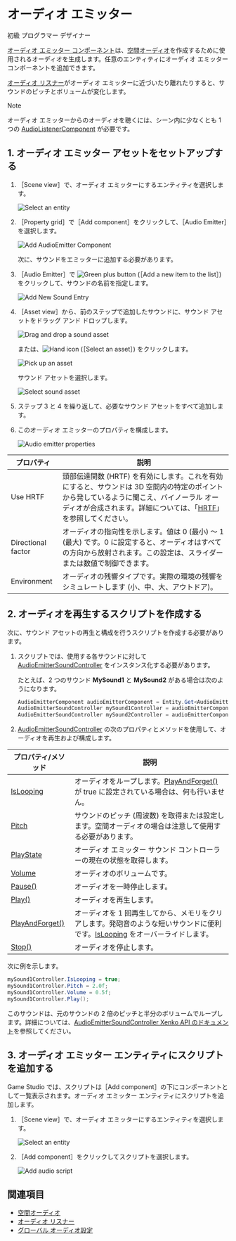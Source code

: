 # オーディオ エミッター

<span class="label label-doc-level">初級</span>
<span class="label label-doc-audience">プログラマー</span>
<span class="label label-doc-audience">デザイナー</span>

[オーディオ エミッター コンポーネント](xref:Xenko.Audio.AudioEmitter)は、[空間オーディオ](spatialized-audio.md)を作成するために使用されるオーディオを生成します。任意のエンティティにオーディオ エミッター コンポーネントを追加できます。

[オーディオ リスナー](audio-listeners.md)がオーディオ エミッターに近づいたり離れたりすると、サウンドのピッチとボリュームが変化します。

> [!NOTE]
オーディオ エミッターからのオーディオを聴くには、シーン内に少なくとも 1 つの [AudioListenerComponent](xref:Xenko.Audio.AudioListener) が必要です。

## 1. オーディオ エミッター アセットをセットアップする

1. ［Scene view］で、オーディオ エミッターにするエンティティを選択します。

    ![Select an entity](media/audio-add-audiolistener-component-select-entity.png)

2. ［Property grid］で［Add component］をクリックして、［Audio Emitter］を選択します。

    ![Add AudioEmitter Component](media/audio-add-audioemitter-component-select-entity.png)

    次に、サウンドをエミッターに追加する必要があります。

3. ［Audio Emitter］で ![Green plus button](~/manual/game-studio/media/green-plus-icon.png) (［Add a new item to the list］) をクリックして、サウンドの名前を指定します。

    ![Add New Sound Entry](media/audio-play-audioemitter-component-add-new-entry.png)

4. ［Asset view］から、前のステップで追加したサウンドに、サウンド アセットをドラッグ アンド ドロップします。

    ![Drag and drop a sound asset](media/audio-play-drag-and-drop-audio-asset.gif)

    または、![Hand icon](~/manual/game-studio/media/hand-icon.png) (［Select an asset］) をクリックします。

    ![Pick up an asset](media/audio-play-audioemitter-component-pick-an-asset.png)

    サウンド アセットを選択します。

    ![Select sound asset](media/audio-play-audioemitter-component-add-select-audio-asset.png)

5. ステップ 3 と 4 を繰り返して、必要なサウンド アセットをすべて追加します。

6. このオーディオ エミッターのプロパティを構成します。

    ![Audio emitter properties](media/audio-emitter-properties.png)

| プロパティ           | 説明                                                                                                                                                                                       |
|--------------------|---------------------------------------------------------------------------------------------------------------------------------------------------------------------------------------------------|
| Use HRTF           | 頭部伝達関数 (HRTF) を有効にします。これを有効にすると、サウンドは 3D 空間内の特定のポイントから発しているように聞こえ、バイノーラル オーディオが合成されます。詳細については、「[HRTF](hrtf.md)」を参照してください。 |
| Directional factor | オーディオの指向性を示します。値は 0 (最小) ～ 1 (最大) です。0 に設定すると、オーディオはすべての方向から放射されます。この設定は、スライダーまたは数値で制御できます。                                 |
| Environment        | オーディオの残響タイプです。実際の環境の残響をシミュレートします (小、中、大、アウトドア)。                                                                                 |

## 2. オーディオを再生するスクリプトを作成する

次に、サウンド アセットの再生と構成を行うスクリプトを作成する必要があります。

1. スクリプトでは、使用する各サウンドに対して [AudioEmitterSoundController](xref:Xenko.Audio.AudioEmitterSoundController) をインスタンス化する必要があります。

   たとえば、2 つのサウンド **MySound1** と **MySound2** がある場合は次のようになります。

	```cs
	AudioEmitterComponent audioEmitterComponent = Entity.Get<AudioEmitterComponent>();
	AudioEmitterSoundController mySound1Controller = audioEmitterComponent［"MySound1"］;
	AudioEmitterSoundController mySound2Controller = audioEmitterComponent［"MySound2"］;
	```

2. [AudioEmitterSoundController](xref:Xenko.Audio.AudioEmitterSoundController) の次のプロパティとメソッドを使用して、オーディオを再生および構成します。

| プロパティ/メソッド | 説明 |
|-------    |-------|
| [IsLooping](xref:Xenko.Audio.AudioEmitterSoundController.IsLooping) | オーディオをループします。[PlayAndForget()](xref:Xenko.Audio.AudioEmitterSoundController.PlayAndForget) が true に設定されている場合は、何も行いません。|
| [Pitch](xref:Xenko.Audio.AudioEmitterSoundController.Pitch)     | サウンドのピッチ (周波数) を取得または設定します。空間オーディオの場合は注意して使用する必要があります。 |
| [PlayState](xref:Xenko.Audio.AudioEmitterSoundController.PlayState)	| オーディオ エミッター サウンド コントローラーの現在の状態を取得します。 |
| [Volume](xref:Xenko.Audio.AudioEmitterSoundController.Volume)	| オーディオのボリュームです。 |
| [Pause()](xref:Xenko.Audio.AudioEmitterSoundController.Pause)	| オーディオを一時停止します。 |
| [Play()](xref:Xenko.Audio.AudioEmitterSoundController.Play)      | オーディオを再生します。 |
| [PlayAndForget()](xref:Xenko.Audio.AudioEmitterSoundController.PlayAndForget)| オーディオを 1 回再生してから、メモリをクリアします。発砲音のような短いサウンドに便利です。[IsLooping](xref:Xenko.Audio.AudioEmitterSoundController.IsLooping) をオーバーライドします。|
| [Stop()](xref:Xenko.Audio.AudioEmitterSoundController.Stop)	| オーディオを停止します。 |

次に例を示します。

```cs
mySound1Controller.IsLooping = true;
mySound1Controller.Pitch = 2.0f;
mySound1Controller.Volume = 0.5f;
mySound1Controller.Play();
```

このサウンドは、元のサウンドの 2 倍のピッチと半分のボリュームでループします。詳細については、[AudioEmitterSoundController Xenko API のドキュメント](xref:Xenko.Audio.AudioEmitterSoundController)を参照してください。

## 3. オーディオ エミッター エンティティにスクリプトを追加する

Game Studio では、スクリプトは［Add component］の下にコンポーネントとして一覧表示されます。オーディオ エミッター エンティティにスクリプトを追加します。

1. ［Scene view］で、オーディオ エミッターにするエンティティを選択します。

    ![Select an entity](media/audio-add-audiolistener-component-select-entity.png)

2. ［Add component］をクリックしてスクリプトを選択します。

    ![Add audio script](media/add-sound-script.png)

## 関連項目
* [空間オーディオ](spatialized-audio.md)
* [オーディオ リスナー](audio-listeners.md)
* [グローバル オーディオ設定](global-audio-settings.md)
